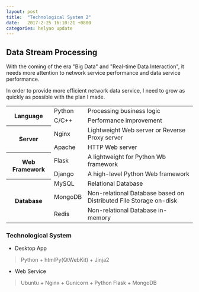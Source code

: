 ```yaml
---
layout: post
title:  "Technological System 2"
date:   2017-2-25 16:10:21 +0800
categories: helyao update
---
```


## Data Stream Processing

With the coming of the era "Big Data" and "Real-time Data Interaction", 
it needs more attention to network service performance and data service performance. 

In order to provide more efficient network data service, 
I need to grow as quickly as possible with the plan I made. 

<table>
    <tr>
        <th rowspan="2">Language</th>
        <td>Python</td>
        <td>Processing business logic</td>
    </tr>
    <tr>
        <td>C/C++</td>
        <td>Performance improvement</td>
    </tr>
    <tr>
        <th rowspan="2">Server</th>
        <td>Nginx</td>
        <td>Lightweight Web server or Reverse Proxy server</td>
    </tr>
    <tr>
        <td>Apache</td>
        <td>HTTP Web server</td>
    </tr>
    <tr>
        <th rowspan="2">Web Framework</th>
        <td>Flask</td>
        <td>A lightweight for Python Wb framework</td>
    </tr>
    <tr>
        <td>Django</td>
        <td>A high-level Python Web framework</td>
    </tr>
    <tr>
        <th rowspan="3">Database</th>
        <td>MySQL</td>
        <td>Relational Database</td>
    </tr>
    <tr>
        <td>MongoDB</td>
        <td>Non-relational Database based on Distributed File Storage on-disk</td>
    </tr>
    <tr>
        <td>Redis</td>
        <td>Non-relational Database in-memory</td>
    </tr>
</table>

### Technological System

- Desktop App
> Python + htmlPy(QtWebKit) + Jinja2

- Web Service
> Ubuntu + Nginx + Gunicorn + Python Flask + MongoDB 

